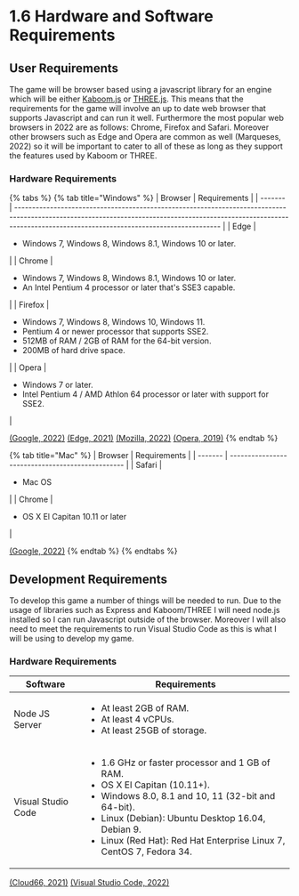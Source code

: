 # 1.6 Hardware and Software Requirements

## User Requirements

The game will be browser based using a javascript library for an engine which will be either [Kaboom.js](https://kaboomjs.com/) or [THREE.js](https://threejs.org/). This means that the requirements for the game will involve an up to date web browser that supports Javascript and can run it well. Furthermore the most popular web browsers in 2022 are as follows: Chrome, Firefox and Safari. Moreover other browsers such as Edge and Opera are common as well (Marqueses, 2022) so it will be important to cater to all of these as long as they support the features used by Kaboom or THREE.

### Hardware Requirements

{% tabs %}
{% tab title="Windows" %}
| Browser | Requirements                                                                                                                                                                                                          |
| ------- | --------------------------------------------------------------------------------------------------------------------------------------------------------------------------------------------------------------------- |
| Edge    | <ul><li>Windows 7, Windows 8, Windows 8.1, Windows 10 or later.</li></ul>                                                                                                                                             |
| Chrome  | <ul><li>Windows 7, Windows 8, Windows 8.1, Windows 10 or later.</li><li>An Intel Pentium 4 processor or later that's SSE3 capable.</li></ul>                                                                          |
| Firefox | <ul><li>Windows 7, Windows 8, Windows 10, Windows 11.</li><li>Pentium 4 or newer processor that supports SSE2.</li><li>512MB of RAM / 2GB of RAM for the 64-bit version.</li><li>200MB of hard drive space.</li></ul> |
| Opera   | <ul><li>Windows 7 or later.</li><li>Intel Pentium 4 / AMD Athlon 64 processor or later with support for SSE2.</li></ul>                                                                                               |

[(Google, 2022)](../reference-list.md#1.6-hardware-and-software-requirements) [(Edge, 2021)](../reference-list.md#1.6-hardware-and-software-requirements) [(Mozilla, 2022)](../reference-list.md#1.6-hardware-and-software-requirements) [(Opera, 2019)](../reference-list.md#1.6-hardware-and-software-requirements)
{% endtab %}

{% tab title="Mac" %}
| Browser | Requirements                                     |
| ------- | ------------------------------------------------ |
| Safari  | <ul><li>Mac OS</li></ul>                         |
| Chrome  | <ul><li>OS X El Capitan 10.11 or later</li></ul> |

[(Google, 2022)](../reference-list.md#1.6-hardware-and-software-requirements)
{% endtab %}
{% endtabs %}

## Development Requirements

To develop this game a number of things will be needed to run. Due to the usage of libraries such as Express and Kaboom/THREE I will need node.js installed so I can run Javascript outside of the browser. Moreover I will also need to meet the requirements to run Visual Studio Code as this is what I will be using to develop my game.

### Hardware Requirements

| Software           | Requirements                                                                                                                                                                                                                                                                                |
| ------------------ | ------------------------------------------------------------------------------------------------------------------------------------------------------------------------------------------------------------------------------------------------------------------------------------------- |
| Node JS Server     | <ul><li>At least 2GB of RAM.</li><li>At least 4 vCPUs.</li><li>At least 25GB of storage.</li></ul>                                                                                                                                                                                          |
| Visual Studio Code | <ul><li>1.6 GHz or faster processor and 1 GB of RAM.</li><li>OS X El Capitan (10.11+).</li><li>Windows 8.0, 8.1 and 10, 11 (32-bit and 64-bit).</li><li>Linux (Debian): Ubuntu Desktop 16.04, Debian 9.</li><li>Linux (Red Hat): Red Hat Enterprise Linux 7, CentOS 7, Fedora 34.</li></ul> |

[(Cloud66, 2021)](../reference-list.md#1.6-hardware-and-software-requirements) [(Visual Studio Code, 2022)](../reference-list.md#1.6-hardware-and-software-requirements)
